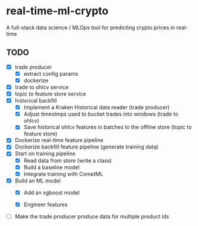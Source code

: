 # real-time-ml-crypto
A full-stack data science / MLOps tool for predicting crypto prices in real-time


## TODO
 - [x] trade producer
    - [x] extract config params
    - [x] dockerize
 - [x] trade to ohlcv service
 - [x] topic to feature store service
 - [X] historical backfill
    - [X] Implement a Kraken Historical data reader (trade producer)
    - [X] Adjust timestmps used to bucket trades into windows (trade to ohlcv)
    - [X] Save historical ohlcv features in batches to the offline store (topic to feature store)

 - [X] Dockerize real-time feature pipeline
 - [X] Dockerize backfill feature pipeline (generate training data)
 - [X] Start on training pipeline
   - [X] Read data from store (write a class)
   - [X] Build a baseline model
   - [X] Integrate training with CometML
 - [X] Build an ML model
    - [X] Add an xgboost model
    - [X] Engineer features



  - [ ] Make the trade producer produce data for multiple product ids